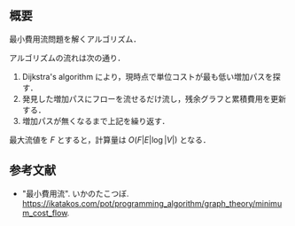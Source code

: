 ## 概要

最小費用流問題を解くアルゴリズム．

アルゴリズムの流れは次の通り．

1. Dijkstra's algorithm により，現時点で単位コストが最も低い増加パスを探す．
1. 発見した増加パスにフローを流せるだけ流し，残余グラフと累積費用を更新する．
1. 増加パスが無くなるまで上記を繰り返す．

最大流値を $F$ とすると，計算量は $O(F \lvert E \rvert \log \lvert V \rvert)$ となる．


## 参考文献

- "最小費用流". いかのたこつぼ. <https://ikatakos.com/pot/programming_algorithm/graph_theory/minimum_cost_flow>.

